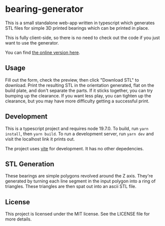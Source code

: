 # bearing-generator

This is a small standalone web-app written in typescript which generates STL
files for simple 3D printed bearings which can be printed in place.

This is fully client-side, so there is no need to check out the code if you just
want to use the generator.

You can find [the online version here](https://osuushi.github.io/bearing-generator/).

## Usage

Fill out the form, check the preview, then click "Download STL" to download.
Print the resulting STL in the orientation generated, flat on the build plate,
and don't separate the parts. If it sticks together, you can try bumping up the
clearance. If you want less play, you can tighten up the clearance, but you may
have more difficulty getting a successful print.

## Development

This is a typescript project and requires node 19.7.0. To build, run `yarn
install`, then `yarn build`. To run a development server, run `yarn dev` and
visit the localhost link it prints out.

The project uses [vite](https://vitejs.dev/) for development. It has no other
depedencies.

## STL Generation

These bearings are simple polygons revolved around the Z axis. They're generated
by turning each line segment in the input polygon into a ring of triangles.
These triangles are then spat out into an ascii STL file.

## License

This project is licensed under the MIT license. See the LICENSE file for more details.
